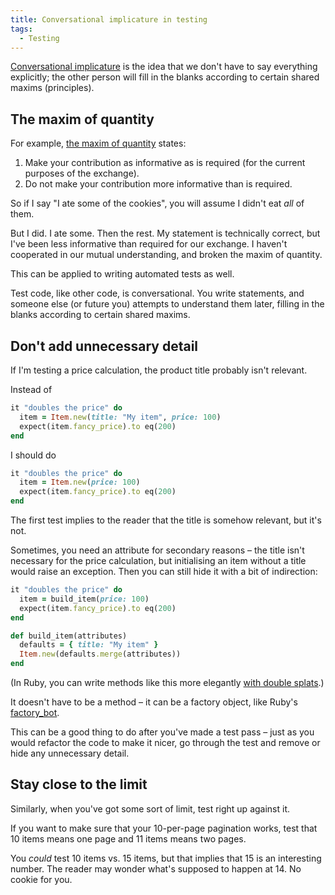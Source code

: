 ```yaml
---
title: Conversational implicature in testing
tags:
  - Testing
---
```


[Conversational implicature](https://en.wikipedia.org/wiki/Implicature) is the idea that we don't have to say everything explicitly; the other person will fill in the blanks according to certain shared maxims (principles).

## The maxim of quantity

For example, [the maxim of quantity](https://en.wikipedia.org/wiki/Cooperative_principle#Maxim_of_quantity) states:

1. Make your contribution as informative as is required (for the current purposes of the exchange).
2. Do not make your contribution more informative than is required.

So if I say "I ate some of the cookies", you will assume I didn't eat *all* of them.

But I did. I ate some. Then the rest. My statement is technically correct, but I've been less informative than required for our exchange. I haven't cooperated in our mutual understanding, and broken the maxim of quantity.

This can be applied to writing automated tests as well.

Test code, like other code, is conversational. You write statements, and someone else (or future you) attempts to understand them later, filling in the blanks according to certain shared maxims.


## Don't add unnecessary detail

If I'm testing a price calculation, the product title probably isn't relevant.

Instead of

``` ruby
it "doubles the price" do
  item = Item.new(title: "My item", price: 100)
  expect(item.fancy_price).to eq(200)
end
```

I should do

``` ruby
it "doubles the price" do
  item = Item.new(price: 100)
  expect(item.fancy_price).to eq(200)
end
```

The first test implies to the reader that the title is somehow relevant, but it's not.

Sometimes, you need an attribute for secondary reasons – the title isn't necessary for the price calculation, but initialising an item without a title would raise an exception. Then you can still hide it with a bit of indirection:

``` ruby
it "doubles the price" do
  item = build_item(price: 100)
  expect(item.fancy_price).to eq(200)
end

def build_item(attributes)
  defaults = { title: "My item" }
  Item.new(defaults.merge(attributes))
end
```

(In Ruby, you can write methods like this more elegantly [with double splats](/2017/02/double-splat-to-merge-hashes/).)

It doesn't have to be a method – it can be a factory object, like Ruby's [factory_bot](https://github.com/thoughtbot/factory_bot).

This can be a good thing to do after you've made a test pass – just as you would refactor the code to make it nicer, go through the test and remove or hide any unnecessary detail.


## Stay close to the limit

Similarly, when you've got some sort of limit, test right up against it.

If you want to make sure that your 10-per-page pagination works, test that 10 items means one page and 11 items means two pages.

You *could* test 10 items vs. 15 items, but that implies that 15 is an interesting number. The reader may wonder what's supposed to happen at 14. No cookie for you.
